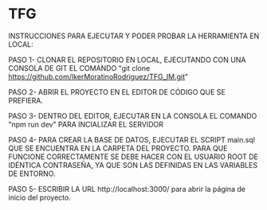 # TFG

INSTRUCCIONES PARA EJECUTAR Y PODER PROBAR LA HERRAMIENTA EN LOCAL:



PASO 1- CLONAR EL REPOSITORIO EN LOCAL, EJECUTANDO CON UNA CONSOLA DE GIT EL COMANDO "git clone https://github.com/IkerMoratinoRodriguez/TFG_IM.git"

PASO 2- ABRIR EL PROYECTO EN EL EDITOR DE CÓDIGO QUE SE PREFIERA.

PASO 3- DENTRO DEL EDITOR, EJECUTAR EN LA CONSOLA EL COMANDO "npm run dev" PARA INCIALIZAR EL SERVIDOR

PASO 4- PARA CREAR LA BASE DE DATOS, EJECUTAR EL SCRIPT main.sql QUE SE ENCUENTRA EN LA CARPETA DEL PROYECTO. PARA QUE FUNCIONE CORRECTAMENTE SE DEBE HACER CON EL USUARIO ROOT DE IDÉNTICA CONTRASEÑA, YA QUE SON LAS DEFINIDAS EN LAS VARIABLES DE ENTORNO.

PASO 5- ESCRIBIR LA URL http://localhost:3000/ para abrir la página de inicio del proyecto.
